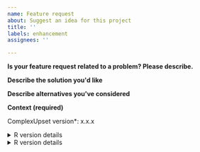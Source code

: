 ```yaml
---
name: Feature request
about: Suggest an idea for this project
title: ''
labels: enhancement
assignees: ''

---
```


**Is your feature request related to a problem? Please describe.**
<!-- Please replace this line with a clear and concise description of what the problem is. Ex. I'm always frustrated when [...] -->

**Describe the solution you'd like**
<!-- Please replace this line with a clear and concise description of what you want to happen. -->

**Describe alternatives you've considered**
<!-- Please replace this line with a clear and concise description of any alternative solutions or features you've considered. -->

**Context (required)**

<!-- Use packageVersion('ComplexUpset') to check the version you have installed and replace x.x.x below: -->

ComplexUpset version\*: x.x.x

<details>
<summary>R version details</summary>
```R
<!-- Please replace this line by output of R.Version() -->
```
</details>


<details>
<summary>R version details</summary>
```R
<!-- Please replace this line by output of sessionInfo() -->
```
</details>
